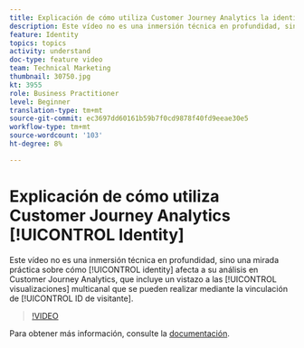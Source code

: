 ```yaml
---
title: Explicación de cómo utiliza Customer Journey Analytics la identidad
description: Este vídeo no es una inmersión técnica en profundidad, sino una visión práctica de cómo la identidad afecta a su análisis en Adobe Customer Journey Analytics, que incluye un vistazo a las visualizaciones multicanal que se han hecho posibles mediante la vinculación de los ID de visitante.
feature: Identity
topics: topics
activity: understand
doc-type: feature video
team: Technical Marketing
thumbnail: 30750.jpg
kt: 3955
role: Business Practitioner
level: Beginner
translation-type: tm+mt
source-git-commit: ec3697dd60161b59b7f0cd9878f40fd9eeae30e5
workflow-type: tm+mt
source-wordcount: '103'
ht-degree: 8%

---
```



# Explicación de cómo utiliza Customer Journey Analytics [!UICONTROL Identity]

Este vídeo no es una inmersión técnica en profundidad, sino una mirada práctica sobre cómo [!UICONTROL identity] afecta a su análisis en Customer Journey Analytics, que incluye un vistazo a las [!UICONTROL visualizaciones] multicanal que se pueden realizar mediante la vinculación de [!UICONTROL ID de visitante].

>[!VIDEO](https://video.tv.adobe.com/v/30750/?quality=12&enable10seconds=on&speedcontrol=on)

Para obtener más información, consulte la [documentación](https://docs.adobe.com/content/help/es-ES/analytics-platform/using/cja-landing.html).

